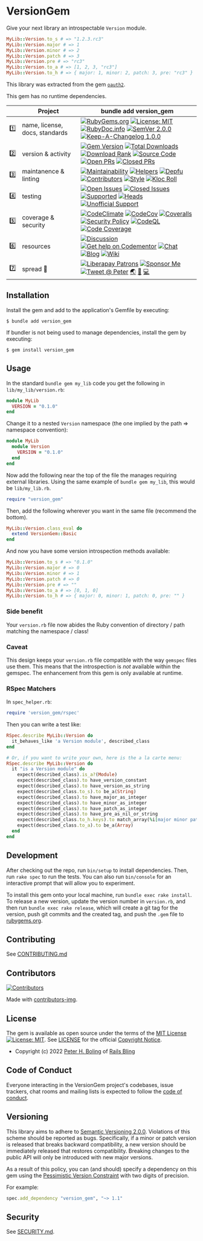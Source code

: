 # VersionGem

Give your next library an introspectable `Version` module.

```ruby
MyLib::Version.to_s # => "1.2.3.rc3"
MyLib::Version.major # => 1
MyLib::Version.minor # => 2
MyLib::Version.patch # => 3
MyLib::Version.pre # => "rc3"
MyLib::Version.to_a # => [1, 2, 3, "rc3"]
MyLib::Version.to_h # => { major: 1, minor: 2, patch: 3, pre: "rc3" }
```

This library was extracted from the gem [`oauth2`](https://github.com/oauth-xx/oauth2).

This gem has no runtime dependencies.

<!--
Numbering rows and badges in each row as a visual "database" lookup,
    as the table is extremely dense, and it can be very difficult to find anything
Putting one on each row here, to document the emoji that should be used, and for ease of copy/paste.

row #s:
1️⃣
2️⃣
3️⃣
4️⃣
5️⃣
6️⃣
7️⃣

badge #s:
⛳️
🖇
🏘
🚎
🖐
🧮
📗

appended indicators:
♻️ - URL needs to be updated from SASS integration. Find / Replace is insufficient.
-->

|     | Project                        | bundle add version_gem                                                                                                                                                                                                                                                                        |
|:----|--------------------------------|-------------------------------------------------------------------------------------------------------------------------------------------------------------------------------------------------------------------------------------------------------------------------------------------------|
| 1️⃣ | name, license, docs, standards | [![RubyGems.org][⛳️name-img]][⛳️gem] [![License: MIT][🖇src-license-img]][🖇src-license] [![RubyDoc.info][🚎yard-img]][🚎yard] [![SemVer 2.0.0][🧮semver-img]][semver] [![Keep-A-Changelog 1.0.0][📗keep-changelog-img]][📗keep-changelog]               |
| 2️⃣ | version & activity             | [![Gem Version][⛳️version-img]][⛳️gem] [![Total Downloads][🖇DL-total-img]][⛳️gem] [![Download Rank][🏘DL-rank-img]][⛳️gem] [![Source Code][🚎src-home-img]][🚎src-home] [![Open PRs][🖐prs-o-img]][🖐prs-o] [![Closed PRs][🧮prs-c-img]][🧮prs-c] <!--[![Next Version][📗next-img]][📗next]--> |
| 3️⃣ | maintanence & linting          | [![Maintainability][⛳cclim-maint-img♻️]][⛳cclim-maint] [![Helpers][🖇triage-help-img]][🖇triage-help] [![Depfu][🏘depfu-img♻️]][🏘depfu♻️] [![Contributors][🚎contributors-img]][🚎contributors] [![Style][🖐style-wf-img]][🖐style-wf] [![Kloc Roll][🧮kloc-img]][🧮kloc]                      |
| 4️⃣ | testing                        | [![Open Issues][⛳iss-o-img]][⛳iss-o] [![Closed Issues][🖇iss-c-img]][🖇iss-c] [![Supported][🏘sup-wf-img]][🏘sup-wf] [![Heads][🚎heads-wf-img]][🚎heads-wf] [![Unofficial Support][🖐uns-wf-img]][🖐uns-wf] <!--[![MacOS][🧮mac-wf-img]][🧮mac-wf] [![Windows][📗win-wf-img]][📗win-wf]-->      |
| 5️⃣ | coverage & security            | [![CodeClimate][⛳cclim-cov-img♻️]][⛳cclim-cov] [![CodeCov][🖇codecov-img♻️]][🖇codecov] [![Coveralls][🏘coveralls-img]][🏘coveralls] [![Security Policy][🚎sec-pol-img]][🚎sec-pol] [![CodeQL][🖐codeQL-img]][🖐codeQL] [![Code Coverage][🧮cov-wf-img]][🧮cov-wf]                              |
| 6️⃣ | resources                      | [![Discussion][⛳gh-discussions-img]][⛳gh-discussions] [![Get help on Codementor][🖇codementor-img]][🖇codementor] [![Chat][🏘chat-img]][🏘chat] [![Blog][🚎blog-img]][🚎blog] [![Wiki][🖐wiki-img]][🖐wiki]                                                                                     |
| 7️⃣ | spread 💖                      | [![Liberapay Patrons][⛳liberapay-img]][⛳liberapay] [![Sponsor Me][🖇sponsor-img]][🖇sponsor] [![Tweet @ Peter][🏘tweet-img]][🏘tweet] [🌏][aboutme] [👼][angelme] [💻][coderme]                                                                                                                 |

<!--
The link tokens in the following sections should be kept ordered by the row and badge numbering scheme
-->

<!-- 1️⃣ name, license, docs -->
[⛳️gem]: https://rubygems.org/gems/version_gem
[⛳️name-img]: https://img.shields.io/badge/name-version_gem-brightgreen.svg?style=flat
[🖇src-license]: https://opensource.org/licenses/MIT
[🖇src-license-img]: https://img.shields.io/badge/License-MIT-green.svg
[🚎yard]: https://www.rubydoc.info/github/pboling/version_gem
[🚎yard-img]: https://img.shields.io/badge/documentation-rubydoc-brightgreen.svg?style=flat
[🧮semver-img]: https://img.shields.io/badge/semver-2.0.0-FFDD67.svg?style=flat
[📗keep-changelog]: https://keepachangelog.com/en/1.0.0/
[📗keep-changelog-img]: https://img.shields.io/badge/keep--a--changelog-1.0.0-FFDD67.svg?style=flat

<!-- 2️⃣ version & activity -->
[⛳️version-img]: http://img.shields.io/gem/v/version_gem.svg
[🖇DL-total-img]: https://img.shields.io/gem/dt/version_gem.svg
[🏘DL-rank-img]: https://img.shields.io/gem/rt/version_gem.svg
[🚎src-home]: https://github.com/pboling/version_gem
[🚎src-home-img]: https://img.shields.io/badge/source-github-brightgreen.svg?style=flat
[🖐prs-o]: https://github.com/pboling/version_gem/pulls
[🖐prs-o-img]: https://img.shields.io/github/issues-pr/pboling/version_gem
[🧮prs-c]: https://github.com/pboling/version_gem/pulls?q=is%3Apr+is%3Aclosed
[🧮prs-c-img]: https://img.shields.io/github/issues-pr-closed/pboling/version_gem
[📗next]: https://github.com/pboling/version_gem/milestone/1
[📗next-img]: https://img.shields.io/github/milestones/progress/pboling/version_gem/1?label=Next%20Version

<!-- 3️⃣ maintanence & linting -->
[⛳cclim-maint]: https://codeclimate.com/github/pboling/version_gem/maintainability
[⛳cclim-maint-img♻️]: https://api.codeclimate.com/v1/badges/b504d61c4ed1d46aec02/maintainability
[🖇triage-help]: https://www.codetriage.com/pboling/version_gem
[🖇triage-help-img]: https://www.codetriage.com/pboling/version_gem/badges/users.svg
[🏘depfu♻️]: https://depfu.com/github/pboling/version_gem?project_id=35803
[🏘depfu-img♻️]: https://badges.depfu.com/badges/5d8943de6cfdf1ee048ad6d907f3e35b/count.svg
[🚎contributors]: https://github.com/pboling/version_gem/graphs/contributors
[🚎contributors-img]: https://img.shields.io/github/contributors-anon/pboling/version_gem
[🖐style-wf]: https://github.com/pboling/version_gem/actions/workflows/style.yml
[🖐style-wf-img]: https://github.com/pboling/version_gem/actions/workflows/style.yml/badge.svg
[🧮kloc]: https://www.youtube.com/watch?v=dQw4w9WgXcQ
[🧮kloc-img]: https://img.shields.io/tokei/lines/github.com/pboling/version_gem

<!-- 4️⃣ testing -->
[⛳iss-o]: https://github.com/pboling/version_gem/issues
[⛳iss-o-img]: https://img.shields.io/github/issues-raw/pboling/version_gem
[🖇iss-c]: https://github.com/pboling/version_gem/issues?q=is%3Aissue+is%3Aclosed
[🖇iss-c-img]: https://img.shields.io/github/issues-closed-raw/pboling/version_gem
[🏘sup-wf]: https://github.com/pboling/version_gem/actions/workflows/supported.yml
[🏘sup-wf-img]: https://github.com/pboling/version_gem/actions/workflows/supported.yml/badge.svg
[🚎heads-wf]: https://github.com/pboling/version_gem/actions/workflows/heads.yml
[🚎heads-wf-img]: https://github.com/pboling/version_gem/actions/workflows/heads.yml/badge.svg
[🖐uns-wf]: https://github.com/pboling/version_gem/actions/workflows/unsupported.yml
[🖐uns-wf-img]: https://github.com/pboling/version_gem/actions/workflows/unsupported.yml/badge.svg
[🧮mac-wf]: https://github.com/pboling/version_gem/actions/workflows/macos.yml
[🧮mac-wf-img]: https://github.com/pboling/version_gem/actions/workflows/macos.yml/badge.svg
[📗win-wf]: https://github.com/pboling/version_gem/actions/workflows/windows.yml
[📗win-wf-img]: https://github.com/pboling/version_gem/actions/workflows/windows.yml/badge.svg

<!-- 5️⃣ coverage & security -->
[⛳cclim-cov]: https://codeclimate.com/github/pboling/version_gem/test_coverage
[⛳cclim-cov-img♻️]: https://api.codeclimate.com/v1/badges/b504d61c4ed1d46aec02/test_coverage
[🖇codecov-img♻️]: https://codecov.io/gh/pboling/version_gem/branch/main/graph/badge.svg?token=79c3X4vtfO
[🖇codecov]: https://codecov.io/gh/pboling/version_gem
[🏘coveralls]: https://coveralls.io/github/pboling/version_gem?branch=main
[🏘coveralls-img]: https://coveralls.io/repos/github/pboling/version_gem/badge.svg?branch=main
[🚎sec-pol]: https://github.com/pboling/version_gem/blob/main/SECURITY.md
[🚎sec-pol-img]: https://img.shields.io/badge/security-policy-brightgreen.svg?style=flat
[🖐codeQL]: https://github.com/pboling/version_gem/security/code-scanning
[🖐codeQL-img]: https://github.com/pboling/version_gem/actions/workflows/codeql-analysis.yml/badge.svg
[🧮cov-wf]: https://github.com/pboling/version_gem/actions/workflows/coverage.yml
[🧮cov-wf-img]: https://github.com/pboling/version_gem/actions/workflows/coverage.yml/badge.svg

<!-- 6️⃣ resources -->
[⛳gh-discussions]: https://github.com/pboling/version_gem/discussions
[⛳gh-discussions-img]: https://img.shields.io/github/discussions/pboling/version_gem
[🖇codementor]: https://www.codementor.io/peterboling?utm_source=github&utm_medium=button&utm_term=peterboling&utm_campaign=github
[🖇codementor-img]: https://cdn.codementor.io/badges/get_help_github.svg
[🏘chat]: https://gitter.im/pboling/version_gem
[🏘chat-img]: https://img.shields.io/gitter/room/pboling/version_gem.svg
[🚎blog]: http://www.railsbling.com/tags/version_gem/
[🚎blog-img]: https://img.shields.io/badge/blog-railsbling-brightgreen.svg?style=flat
[🖐wiki]: https://github.com/pboling/version_gem/wiki
[🖐wiki-img]: https://img.shields.io/badge/wiki-examples-brightgreen.svg?style=flat

<!-- 7️⃣ spread 💖 -->
[⛳liberapay-img]: https://img.shields.io/liberapay/patrons/pboling.svg?logo=liberapay
[⛳liberapay]: https://liberapay.com/pboling/donate
[🖇sponsor-img]: https://img.shields.io/badge/sponsor-pboling.svg?style=social&logo=github
[🖇sponsor]: https://github.com/sponsors/pboling
[🏘tweet-img]: https://img.shields.io/twitter/follow/galtzo.svg?style=social&label=Follow
[🏘tweet]: http://twitter.com/galtzo

<!-- Maintainer Contact Links -->
[railsbling]: http://www.railsbling.com
[peterboling]: http://www.peterboling.com
[aboutme]: https://about.me/peter.boling
[angelme]: https://angel.co/peter-boling
[coderme]:http://coderwall.com/pboling

## Installation

Install the gem and add to the application's Gemfile by executing:

    $ bundle add version_gem

If bundler is not being used to manage dependencies, install the gem by executing:

    $ gem install version_gem

## Usage

In the standard `bundle gem my_lib` code you get the following in `lib/my_lib/version.rb`:

```ruby
module MyLib
  VERSION = "0.1.0"
end
```

Change it to a nested `Version` namespace (the one implied by the path => namespace convention):

```ruby
module MyLib
  module Version
    VERSION = "0.1.0"
  end
end
```

Now add the following near the top of the file the manages requiring external libraries.
Using the same example of `bundle gem my_lib`, this would be `lib/my_lib.rb`.

```ruby
require "version_gem"
```

Then, add the following wherever you want in the same file (recommend the bottom).

```ruby
MyLib::Version.class_eval do
  extend VersionGem::Basic
end
```

And now you have some version introspection methods available:

```ruby
MyLib::Version.to_s # => "0.1.0"
MyLib::Version.major # => 0
MyLib::Version.minor # => 1
MyLib::Version.patch # => 0
MyLib::Version.pre # => ""
MyLib::Version.to_a # => [0, 1, 0]
MyLib::Version.to_h # => { major: 0, minor: 1, patch: 0, pre: "" }
```

### Side benefit

Your `version.rb` file now abides the Ruby convention of directory / path matching the namespace / class!

### Caveat

This design keeps your `version.rb` file compatible with the way `gemspec` files use them.
This means that the introspection is _not_ available within the gemspec.
The enhancement from this gem is only available at runtime.

### RSpec Matchers

In `spec_helper.rb`:
```ruby
require 'version_gem/rspec'
```

Then you can write a test like:

```ruby
RSpec.describe MyLib::Version do
  it_behaves_like 'a Version module', described_class
end

# Or, if you want to write your own, here is the a la carte menu:
RSpec.describe MyLib::Version do
  it "is a Version module" do
    expect(described_class).is_a?(Module)
    expect(described_class).to have_version_constant
    expect(described_class).to have_version_as_string
    expect(described_class.to_s).to be_a(String)
    expect(described_class).to have_major_as_integer
    expect(described_class).to have_minor_as_integer
    expect(described_class).to have_patch_as_integer
    expect(described_class).to have_pre_as_nil_or_string
    expect(described_class.to_h.keys).to match_array(%i[major minor patch pre])
    expect(described_class.to_a).to be_a(Array)
  end
end
```

## Development

After checking out the repo, run `bin/setup` to install dependencies. Then, run `rake spec` to run the tests. You can also run `bin/console` for an interactive prompt that will allow you to experiment.

To install this gem onto your local machine, run `bundle exec rake install`. To release a new version, update the version number in `version.rb`, and then run `bundle exec rake release`, which will create a git tag for the version, push git commits and the created tag, and push the `.gem` file to [rubygems.org](https://rubygems.org).

## Contributing

See [CONTRIBUTING.md][contributing]

## Contributors

[![Contributors](https://contrib.rocks/image?repo=pboling/version_gem)]("https://github.com/pboling/version_gem/graphs/contributors")

Made with [contributors-img](https://contrib.rocks).

## License

The gem is available as open source under the terms of
the [MIT License][license] [![License: MIT](https://img.shields.io/badge/License-MIT-green.svg)][license-ref].
See [LICENSE][license] for the official [Copyright Notice][copyright-notice-explainer].

* Copyright (c) 2022 [Peter H. Boling][peterboling] of [Rails Bling][railsbling]

## Code of Conduct

Everyone interacting in the VersionGem project's codebases, issue trackers, chat rooms and mailing lists is expected to follow the [code of conduct](https://github.com/pboling/version_gem/blob/main/CODE_OF_CONDUCT.md).

## Versioning

This library aims to adhere to [Semantic Versioning 2.0.0][semver]. Violations of this scheme should be reported as
bugs. Specifically, if a minor or patch version is released that breaks backward compatibility, a new version should be
immediately released that restores compatibility. Breaking changes to the public API will only be introduced with new
major versions.

As a result of this policy, you can (and should) specify a dependency on this gem using
the [Pessimistic Version Constraint][pvc] with two digits of precision.

For example:

```ruby
spec.add_dependency "version_gem", "~> 1.1"
```

## Security

See [SECURITY.md](https://github.com/pboling/version_gem/blob/main/SECURITY.md).

[copyright-notice-explainer]: https://opensource.stackexchange.com/questions/5778/why-do-licenses-such-as-the-mit-license-specify-a-single-year

[gh_discussions]: https://github.com/pboling/version_gem/discussions

[conduct]: https://github.com/pboling/version_gem/blob/main/CODE_OF_CONDUCT.md

[contributing]: https://github.com/pboling/version_gem/blob/main/CONTRIBUTING.md

[security]: https://github.com/pboling/version_gem/blob/main/SECURITY.md

[license]: https://github.com/pboling/version_gem/blob/main/LICENSE.txt

[license-ref]: https://opensource.org/licenses/MIT

[semver]: http://semver.org/

[pvc]: http://guides.rubygems.org/patterns/#pessimistic-version-constraint

[railsbling]: http://www.railsbling.com

[peterboling]: http://www.peterboling.com

[aboutme]: https://about.me/peter.boling

[angelme]: https://angel.co/peter-boling

[coderme]:http://coderwall.com/pboling

[followme-img]: https://img.shields.io/twitter/follow/galtzo.svg?style=social&label=Follow

[tweetme]: http://twitter.com/galtzo

[politicme]: https://nationalprogressiveparty.org

[documentation]: https://rubydoc.info/github/pboling/version_gem/main

[source]: https://github.com/pboling/version_gem/

[actions]: https://github.com/pboling/version_gem/actions

[issues]: https://github.com/pboling/version_gem/issues

[climate_maintainability]: https://codeclimate.com/github/pboling/version_gem/maintainability

[climate_coverage]: https://codeclimate.com/github/pboling/version_gem/test_coverage

[codecov_coverage]: https://codecov.io/gh/pboling/version_gem

[code_triage]: https://www.codetriage.com/pboling/version_gem

[blogpage]: http://www.railsbling.com/tags/version_gem/

[rubygems]: https://rubygems.org/gems/version_gem

[chat]: https://gitter.im/pboling/version_gem?utm_source=badge&utm_medium=badge&utm_campaign=pr-badge&utm_content=badge

[maintenancee_policy]: https://guides.rubyonrails.org/maintenance_policy.html#security-issues

[liberapay_donate]: https://liberapay.com/pboling/donate

[gh_sponsors]: https://github.com/sponsors/pboling
